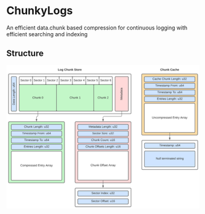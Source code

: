 # ChunkyLogs
An efficient data.chunk based compression for continuous logging with efficient searching and indexing

## Structure

![Structure](images/structure.png "Structure")